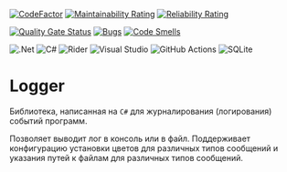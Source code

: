 [![CodeFactor](https://www.codefactor.io/repository/github/it-top-shambala/logger/badge)](https://www.codefactor.io/repository/github/it-top-shambala/logger) [![Maintainability Rating](https://sonarcloud.io/api/project_badges/measure?project=it-top-shambala_Logger&metric=sqale_rating)](https://sonarcloud.io/summary/new_code?id=it-top-shambala_Logger) [![Reliability Rating](https://sonarcloud.io/api/project_badges/measure?project=it-top-shambala_Logger&metric=reliability_rating)](https://sonarcloud.io/summary/new_code?id=it-top-shambala_Logger)

[![Quality Gate Status](https://sonarcloud.io/api/project_badges/measure?project=it-top-shambala_Logger&metric=alert_status)](https://sonarcloud.io/summary/new_code?id=it-top-shambala_Logger) [![Bugs](https://sonarcloud.io/api/project_badges/measure?project=it-top-shambala_Logger&metric=bugs)](https://sonarcloud.io/summary/new_code?id=it-top-shambala_Logger) [![Code Smells](https://sonarcloud.io/api/project_badges/measure?project=it-top-shambala_Logger&metric=code_smells)](https://sonarcloud.io/summary/new_code?id=it-top-shambala_Logger)

![.Net](https://img.shields.io/badge/.NET-5C2D91?style=for-the-badge&logo=.net&logoColor=white) ![C#](https://img.shields.io/badge/c%23-%23239120.svg?style=for-the-badge&logo=c-sharp&logoColor=white) ![Rider](https://img.shields.io/badge/Rider-000000.svg?style=for-the-badge&logo=Rider&logoColor=white&color=black&labelColor=crimson) ![Visual Studio](https://img.shields.io/badge/Visual%20Studio-5C2D91.svg?style=for-the-badge&logo=visual-studio&logoColor=white) ![GitHub Actions](https://img.shields.io/badge/github%20actions-%232671E5.svg?style=for-the-badge&logo=githubactions&logoColor=white) ![SQLite](https://img.shields.io/badge/sqlite-%2307405e.svg?style=for-the-badge&logo=sqlite&logoColor=white)

# Logger
Библиотека, написанная на `C#` для журналирования (логирования) событий программ.

Позволяет выводит лог в консоль или в файл. Поддерживает конфигурацию установки цветов для различных типов сообщений и указания путей к файлам для различных типов сообщений.
